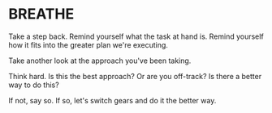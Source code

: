 # BREATHE

Take a step back. Remind yourself what the task at hand is. Remind yourself how it fits into the greater plan we're executing.

Take another look at the approach you've been taking.

Think hard. Is this the best approach? Or are you off-track? Is there a better way to do this?

If not, say so. If so, let's switch gears and do it the better way.
